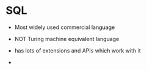 # SQL
* Most widely used commercial language
* NOT Turing machine equivalent language
* has lots of extensions and APIs which work with it

* 
